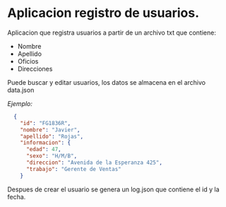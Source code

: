 # Aplicacion registro de usuarios.

Aplicacion que registra usuarios a partir de un archivo txt que contiene:

+ Nombre
+ Apellido
+ Oficios
+ Direcciones

Puede buscar y editar usuarios, los datos se almacena en el archivo data.json

*Ejemplo:* 

```json
  {
    "id": "FG1836R",
    "nombre": "Javier",
    "apellido": "Rojas",
    "informacion": {
      "edad": 47,
      "sexo": "H/M/B",
      "direccion": "Avenida de la Esperanza 425",
      "trabajo": "Gerente de Ventas"
    }
```

Despues de crear el usuario se genera un log.json que contiene el id y la fecha.